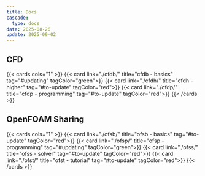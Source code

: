 ```yaml
---
title: Docs
cascade:
  type: docs
date: 2025-08-26
update: 2025-09-02
---
```


## CFD

{{< cards cols="1" >}}
  {{< card link="./cfdb/" title="cfdb - basics" tag="#updating" tagColor="green">}}
  {{< card link="./cfdh/" title="cfdh - higher" tag="#to-update" tagColor="red">}}
  {{< card link="./cfdp/" title="cfdp - programming" tag="#to-update" tagColor="red">}}
{{< /cards >}}

## OpenFOAM Sharing

{{< cards cols="1" >}}
  {{< card link="./ofsb/" title="ofsb - basics" tag="#to-update" tagColor="red">}}
  {{< card link="./ofsp/" title="ofsp - programming" tag="#updating" tagColor="green">}}
  {{< card link="./ofss/" title="ofss - solver" tag="#to-update" tagColor="red">}}
  {{< card link="./ofst/" title="ofst - tutorial" tag="#to-update" tagColor="red">}}
{{< /cards >}}


